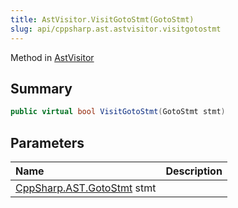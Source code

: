 ```yaml
---
title: AstVisitor.VisitGotoStmt(GotoStmt)
slug: api/cppsharp.ast.astvisitor.visitgotostmt
---
```

Method in [AstVisitor](/api/cppsharp/ast/astvisitor)

## Summary



```csharp
public virtual bool VisitGotoStmt(GotoStmt stmt)
```

## Parameters

|Name|Description|
|:---|:---|
|[CppSharp.AST.GotoStmt](/api/cppsharp/ast/gotostmt) stmt||

